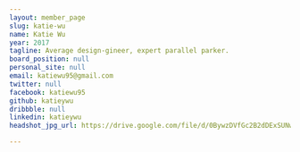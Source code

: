 ```yaml
---
layout: member_page
slug: katie-wu
name: Katie Wu
year: 2017
tagline: Average design-gineer, expert parallel parker.
board_position: null
personal_site: null
email: katiewu95@gmail.com
twitter: null
facebook: katiewu95
github: katieywu
dribbble: null
linkedin: katieywu
headshot_jpg_url: https://drive.google.com/file/d/0BywzDVfGc2B2dDExSUNwNzVwNzQ/view?usp=sharing

---
```

